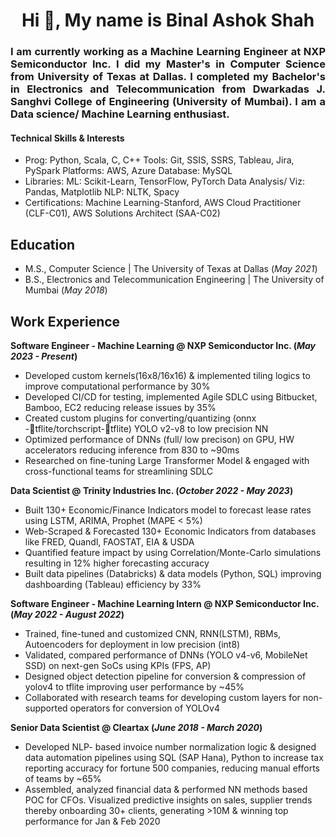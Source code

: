 <h1 align="center">Hi 👋, My name is Binal Ashok Shah</h1>
<h3 align="justify">I am currently working as a Machine Learning Engineer at NXP Semiconductor Inc. I did my Master's in Computer Science from University of Texas at Dallas. I completed my Bachelor's in Electronics and Telecommunication from Dwarkadas J. Sanghvi College of Engineering (University of Mumbai). I am a Data science/ Machine Learning enthusiast.</h3>

#### Technical Skills & Interests
- Prog: Python, Scala, C, C++ Tools: Git, SSIS, SSRS, Tableau, Jira, PySpark Platforms: AWS, Azure Database: MySQL
- Libraries: ML: Scikit-Learn, TensorFlow, PyTorch Data Analysis/ Viz: Pandas, Matplotlib NLP: NLTK, Spacy
- Certifications: Machine Learning-Stanford, AWS Cloud Practitioner (CLF-C01), AWS Solutions Architect (SAA-C02)

## Education								       		
- M.S., Computer Science	                            | The University of Texas at Dallas (_May 2021_)	 			        		
- B.S., Electronics and Telecommunication Engineering | The University of Mumbai (_May 2018_)

## Work Experience
**Software Engineer - Machine Learning @ NXP Semiconductor Inc. (_May 2023 - Present_)**
-	Developed custom kernels(16x8/16x16) & implemented tiling logics to improve computational performance by 30%
-	Developed CI/CD for testing, implemented Agile SDLC using Bitbucket, Bamboo, EC2 reducing release issues by 35%
-	Created custom plugins for converting/quantizing (onnx -tflite/torchscript-tflite)  YOLO v2-v8 to low precision NN
-	Optimized performance of DNNs (full/ low precison) on GPU, HW accelerators reducing inference from 830 to ~90ms
-	Researched on fine-tuning Large Transformer Model & engaged with cross-functional teams for streamlining SDLC

**Data Scientist @ Trinity Industries Inc. (_October 2022 - May 2023_)**
- Built 130+ Economic/Finance Indicators model to forecast lease rates using LSTM, ARIMA, Prophet (MAPE < 5%)
- Web-Scraped & Forecasted 130+ Economic Indicators from databases like FRED, Quandl, FAOSTAT, EIA & USDA
- Quantified feature impact by using Correlation/Monte-Carlo simulations resulting in 12% higher forecasting accuracy
- Built data pipelines (Databricks) & data models (Python, SQL) improving dashboarding (Tableau) efficiency by 33%

**Software Engineer - Machine Learning Intern @ NXP Semiconductor Inc. (_May 2022 - August 2022_)**
-	Trained, fine-tuned and customized CNN, RNN(LSTM), RBMs, Autoencoders for deployment in low precision (int8)
-	Validated, compared performance of DNNs (YOLO v4-v6, MobileNet SSD) on next-gen SoCs using KPIs (FPS, AP)
-	Designed object detection pipeline for conversion & compression of yolov4 to tflite improving user performance by ~45%
-	Collaborated with research teams for developing custom layers for non-supported operators for conversion of YOLOv4 

**Senior Data Scientist @ Cleartax (_June 2018 - March 2020_)**
- Developed NLP- based invoice number normalization logic & designed data automation pipelines using SQL (SAP Hana), Python to increase tax reporting accuracy for fortune 500 companies, reducing manual efforts of teams by ~65%
- Assembled, analyzed financial data & performed NN methods based POC for CFOs. Visualized predictive insights on sales, supplier trends thereby onboarding 30+ clients, generating >10M & winning top performance for Jan & Feb 2020
